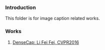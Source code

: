 ### Introduction
This folder is for image caption related works. 

### Works
1. [DenseCap: Li Fei Fei, CVPR2016][1]

[1]:	https://github.com/jcjohnson/densecap